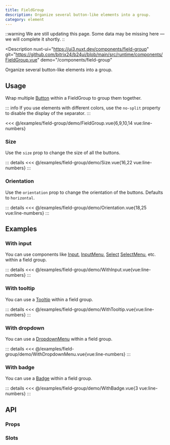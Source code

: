 ```yaml
---
title: FieldGroup
description: Organize several button-like elements into a group.
category: element
---
```

<script setup>
import FieldGroupExample from '/examples/field-group/FieldGroup.vue';
import SizeExample from '/examples/field-group/Size.vue';
import OrientationExample from '/examples/field-group/Orientation.vue';
import WithInputExample from '/examples/field-group/WithInput.vue';
import WithTooltipExample from '/examples/field-group/WithTooltip.vue';
import WithDropdownMenuExample from '/examples/field-group/WithDropdownMenu.vue';
import WithBadgeExample from '/examples/field-group/WithBadge.vue';
</script>

::warning
We are still updating this page. Some data may be missing here — we will complete it shortly.
::

<Description
  nuxt-ui="https://ui3.nuxt.dev/components/field-group"
  git="https://github.com/bitrix24/b24ui/blob/main/src/runtime/components/FieldGroup.vue"
  demo="/components/field-group"
>
  Organize several button-like elements into a group.
</Description>

## Usage

Wrap multiple [Button](/docs/components/button/) within a FieldGroup to group them together.

::: info
If you use elements with different colors, use the `no-split` property to disable the display of the separator.
:::

<div class="lg:min-h-[160px]">
  <ClientOnly>
    <FieldGroupExample />
  </ClientOnly>
</div>

<<< @/examples/field-group/demo/FieldGroup.vue{6,9,10,14 vue:line-numbers}

### Size

Use the `size` prop to change the size of all the buttons.

<div class="lg:min-h-[275px]">
  <ClientOnly>
    <SizeExample />
  </ClientOnly>
</div>

::: details
<<< @/examples/field-group/demo/Size.vue{16,22 vue:line-numbers}
:::

### Orientation

Use the `orientation` prop to change the orientation of the buttons. Defaults to `horizontal`.

<div class="lg:min-h-[275px]">
  <ClientOnly>
    <OrientationExample />
  </ClientOnly>
</div>

::: details
<<< @/examples/field-group/demo/Orientation.vue{18,25 vue:line-numbers}
:::

## Examples

### With input

You can use components like [Input](/docs/components/input/), [InputMenu](/docs/components/input-menu/), [Select](/docs/components/select/) [SelectMenu](/docs/components/select-menu/), etc. within a field group.

<div class="lg:min-h-[160px]">
  <ClientOnly>
    <WithInputExample />
  </ClientOnly>
</div>

::: details
<<< @/examples/field-group/demo/WithInput.vue{vue:line-numbers}
:::

### With tooltip

You can use a [Tooltip](/docs/components/tooltip/#usage) within a field group.

<div class="lg:min-h-[160px]">
  <ClientOnly>
    <WithTooltipExample />
  </ClientOnly>
</div>

::: details
<<< @/examples/field-group/demo/WithTooltip.vue{vue:line-numbers}
:::

### With dropdown

You can use a [DropdownMenu](/docs/components/dropdown-menu/) within a field group.

<div class="lg:min-h-[160px]">
  <ClientOnly>
    <WithDropdownMenuExample />
  </ClientOnly>
</div>

::: details
<<< @/examples/field-group/demo/WithDropdownMenu.vue{vue:line-numbers}
:::


### With badge

You can use a [Badge](/docs/components/badge/) within a field group.

<div class="lg:min-h-[160px]">
  <ClientOnly>
    <WithBadgeExample />
  </ClientOnly>
</div>

::: details
<<< @/examples/field-group/demo/WithBadge.vue{3 vue:line-numbers}
:::

## API

### Props

<ComponentProps component="FieldGroup" />

### Slots

<ComponentSlots component="FieldGroup" />

